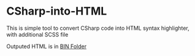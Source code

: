 # CSharp-into-HTML
This is simple tool to convert CSharp code into HTML syntax highlighter, with additional SCSS file

Outputed HTML is in [BIN Folder](bin/Debug/syntax-highlighted-content)
